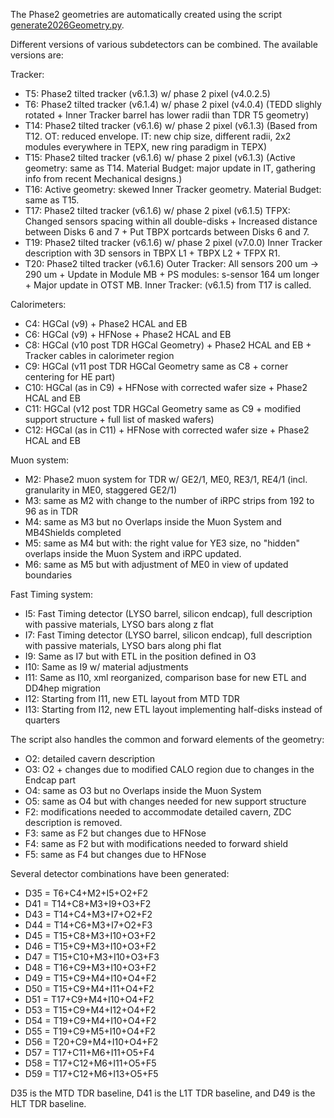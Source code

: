 The Phase2 geometries are automatically created using the script [generate2026Geometry.py](./scripts/generate2026Geometry.py).

Different versions of various subdetectors can be combined. The available versions are:

Tracker:
* T5: Phase2 tilted tracker (v6.1.3) w/ phase 2 pixel (v4.0.2.5) 
* T6: Phase2 tilted tracker (v6.1.4) w/ phase 2 pixel (v4.0.4) (TEDD slighly rotated + Inner Tracker barrel has lower radii than TDR T5 geometry)
* T14: Phase2 tilted tracker (v6.1.6) w/ phase 2 pixel (v6.1.3) (Based from T12. OT: reduced envelope. IT: new chip size, different radii, 2x2 modules everywhere in TEPX, new ring paradigm in TEPX)
* T15: Phase2 tilted tracker (v6.1.6) w/ phase 2 pixel (v6.1.3) (Active geometry: same as T14. Material Budget: major update in IT, gathering info from recent Mechanical designs.)
* T16: Active geometry: skewed Inner Tracker geometry. Material Budget: same as T15.
* T17: Phase2 tilted tracker (v6.1.6) w/ phase 2 pixel (v6.1.5) TFPX: Changed sensors spacing within all double-disks + Increased distance between Disks 6 and 7 + Put TBPX portcards between Disks 6 and 7.
* T19: Phase2 tilted tracker (v6.1.6) w/ phase 2 pixel (v7.0.0) Inner Tracker description with 3D sensors in TBPX L1 + TBPX L2 + TFPX R1.
* T20: Phase2 tilted tracker (v6.1.6) Outer Tracker: All sensors 200 um -> 290 um + Update in Module MB + PS modules: s-sensor 164 um longer + Major update in OTST MB. Inner Tracker: (v6.1.5) from T17 is called.

Calorimeters:
* C4: HGCal (v9) + Phase2 HCAL and EB
* C6: HGCal (v9) + HFNose + Phase2 HCAL and EB
* C8: HGCal (v10 post TDR HGCal Geometry) + Phase2 HCAL and EB + Tracker cables in calorimeter region
* C9: HGCal (v11 post TDR HGCal Geometry same as C8 + corner centering for HE part)
* C10: HGCal (as in C9) + HFNose with corrected wafer size + Phase2 HCAL and EB
* C11: HGCal (v12 post TDR HGCal Geometry same as C9 + modified support structure + full list of masked wafers)
* C12: HGCal (as in C11) + HFNose with corrected wafer size + Phase2 HCAL and EB

Muon system:
* M2: Phase2 muon system for TDR w/ GE2/1, ME0, RE3/1, RE4/1 (incl. granularity in ME0, staggered GE2/1)
* M3: same as M2 with change to the number of iRPC strips from 192 to 96 as in TDR
* M4: same as M3 but no Overlaps inside the Muon System and MB4Shields completed
* M5: same as M4 but with: the right value for YE3 size, no "hidden" overlaps inside the Muon System and iRPC updated.
* M6: same as M5 but with adjustment of ME0 in view of updated boundaries

Fast Timing system:
* I5: Fast Timing detector (LYSO barrel, silicon endcap), full description with passive materials, LYSO bars along z flat
* I7: Fast Timing detector (LYSO barrel, silicon endcap), full description with passive materials, LYSO bars along phi flat
* I9: Same as I7 but with ETL in the position defined in O3
* I10: Same as I9 w/ material adjustments
* I11: Same as I10, xml reorganized, comparison base for new ETL and DD4hep migration
* I12: Starting from I11, new ETL layout from MTD TDR
* I13: Starting from I12, new ETL layout implementing half-disks instead of quarters

The script also handles the common and forward elements of the geometry:
* O2: detailed cavern description
* O3: O2 + changes due to modified CALO region due to changes in the Endcap part
* O4: same as O3 but no Overlaps inside the Muon System 
* O5: same as O4 but with changes needed for new support structure 
* F2: modifications needed to accommodate detailed cavern, ZDC description is removed.
* F3: same as F2 but changes due to HFNose
* F4: same as F2 but with modifications needed to forward shield
* F5: same as F4 but changes due to HFNose

Several detector combinations have been generated:
* D35 = T6+C4+M2+I5+O2+F2 
* D41 = T14+C8+M3+I9+O3+F2
* D43 = T14+C4+M3+I7+O2+F2
* D44 = T14+C6+M3+I7+O2+F3
* D45 = T15+C8+M3+I10+O3+F2
* D46 = T15+C9+M3+I10+O3+F2
* D47 = T15+C10+M3+I10+O3+F3
* D48 = T16+C9+M3+I10+O3+F2
* D49 = T15+C9+M4+I10+O4+F2
* D50 = T15+C9+M4+I11+O4+F2
* D51 = T17+C9+M4+I10+O4+F2
* D53 = T15+C9+M4+I12+O4+F2
* D54 = T19+C9+M4+I10+O4+F2
* D55 = T19+C9+M5+I10+O4+F2
* D56 = T20+C9+M4+I10+O4+F2
* D57 = T17+C11+M6+I11+O5+F4
* D58 = T17+C12+M6+I11+O5+F5
* D59 = T17+C12+M6+I13+O5+F5


D35 is the MTD TDR baseline, D41 is the L1T TDR baseline, and D49 is the HLT TDR baseline.
